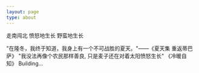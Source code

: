 ```yaml
---
layout: page
type: about
---
```

走南闯北
愤怒地生长
野蛮地生长

"在隆冬，我终于知道，我身上有一个不可战胜的夏天。"——《夏天集 重返蒂巴萨》
"我没法再像个农民那样善良, 只是麦子还在对着太阳愤怒生长" 《冷暖自知》
Building...
